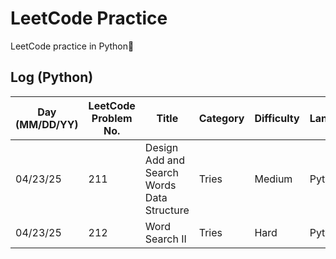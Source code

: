 # LeetCode Practice

LeetCode practice in Python🐍

## Log (Python)
| Day (MM/DD/YY) | LeetCode Problem No. | Title                                      | Category | Difficulty | Language | Time complexity | Space complexity | Notes | Time spent (min) | My solution result | File                      |
|----------------|----------------------|--------------------------------------------|----------|------------|----------|-----------------|------------------|-------|------------------|--------------------|---------------------------|
| 04/23/25       | 211                  | Design Add and Search Words Data Structure | Tries    | Medium     | Python   | O(n)            | O(n)             |       |                  |                    | [q211.py](python/q211.py) |
| 04/23/25       | 212                  | Word Search II                             | Tries    | Hard       | Python   | O()             | O()              |       |                  |                    | [q212.py](python/q212.py) |